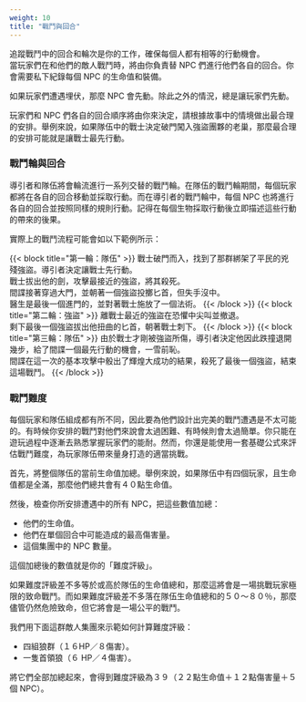 ```yaml
---
weight: 10
title: "戰鬥與回合"
---
```

追蹤戰鬥中的回合和輪次是你的工作，確保每個人都有相等的行動機會。<br/>
當玩家們在和他們的敵人戰鬥時，將由你負責替 NPC 們進行他們各自的回合。你會需要私下紀錄每個 NPC 的生命值和裝備。

如果玩家們遭遇埋伏，那麼 NPC 會先動。除此之外的情況，總是讓玩家們先動。

玩家們和 NPC 們各自的回合順序將由你來決定，請根據故事中的情境做出最合理的安排。舉例來說，如果隊伍中的戰士決定破門闖入強盜團夥的老巢，那麼最合理的安排可能就是讓戰士最先行動。


### 戰鬥輪與回合
導引者和隊伍將會輪流進行一系列交替的戰鬥輪。在隊伍的戰鬥輪期間，每個玩家都將在各自的回合移動並採取行動。而在導引者的戰鬥輪中，每個 NPC 也將進行各自的回合並按照同樣的規則行動。記得在每個生物採取行動後立即描述這些行動的帶來的後果。

實際上的戰鬥流程可能會如以下範例所示：

{{< block title="第一輪：隊伍" >}}
戰士破門而入，找到了那群綁架了平民的兇殘強盜。導引者決定讓戰士先行動。<br/>
戰士拔出他的劍，攻擊最接近的強盜，將其殺死。<br/>
間諜接著穿過大門，並朝著一個強盜投擲匕首，但失手沒中。<br/>
醫生是最後一個進門的，並對著戰士施放了一個法術。
{{< /block >}}
{{< block title="第二輪：強盜" >}}
離戰士最近的強盜在恐懼中尖叫並撤退。<br/>
剩下最後一個強盜拔出他扭曲的匕首，朝著戰士刺下。
{{< /block >}}
{{< block title="第三輪：隊伍" >}}
由於戰士才剛被強盜所傷，導引者決定他因此跌撞退開幾步，給了間諜一個最先行動的機會，一雪前恥。<br/>
間諜在這一次的基本攻擊中骰出了輝煌大成功的結果，殺死了最後一個強盜，結束這場戰鬥。
{{< /block >}}

### 戰鬥難度
每個玩家和隊伍組成都有所不同，因此要為他們設計出完美的戰鬥遭遇是不太可能的。有時候你安排的戰鬥對他們來說會太過困難、有時候則會太過簡單。你只能在遊玩過程中逐漸去熟悉掌握玩家們的能耐。然而，你還是能使用一套基礎公式來評估戰鬥難度，為玩家隊伍帶來量身打造的適當挑戰。

首先，將整個隊伍的當前生命值加總。舉例來說，如果隊伍中有四個玩家，且生命值都是全滿，那麼他們總共會有４０點生命值。

然後，檢查你所安排遭遇中的所有 NPC，把這些數值加總：
- 他們的生命值。
- 他們在單個回合中可能造成的最高傷害量。
- 這個集團中的 NPC 數量。

這個加總後的數值就是你的「難度評級」。

如果難度評級差不多等於或高於隊伍的生命值總和，那麼這將會是一場挑戰玩家極限的致命戰鬥。而如果難度評級差不多落在隊伍生命值總和的５０～８０％，那麼儘管仍然危險致命，但它將會是一場公平的戰鬥。

我們用下面這群敵人集團來示範如何計算難度評級：
- 四組狼群（１６HP／８傷害）。
- 一隻首領狼（６ HP／４傷害）。

將它們全部加總起來，會得到難度評級為３９（２２點生命值＋１２點傷害量＋５個 NPC）。

